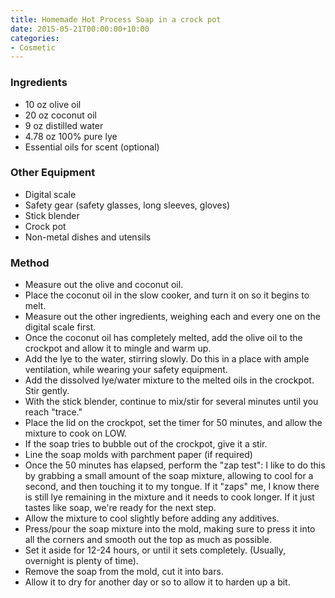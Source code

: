 ```yaml
---
title: Homemade Hot Process Soap in a crock pot
date: 2015-05-21T00:00:00+10:00
categories:
- Cosmetic
---
```









### Ingredients

* 10 oz olive oil
* 20 oz coconut oil
* 9 oz distilled water
* 4.78 oz 100% pure lye
* Essential oils for scent (optional)

### Other Equipment

* Digital scale
* Safety gear (safety glasses, long sleeves, gloves)
* Stick blender
* Crock pot
* Non-metal dishes and utensils

### Method

* Measure out the olive and coconut oil.
* Place the coconut oil in the slow cooker, and turn it on so it begins to melt.
* Measure out the other ingredients, weighing each and every one on the digital scale first.
* Once the coconut oil has completely melted, add the olive oil to the crockpot and allow it to mingle and warm up.
* Add the lye to the water, stirring slowly. Do this in a place with ample ventilation, while wearing your safety equipment.
* Add the dissolved lye/water mixture to the melted oils in the crockpot. Stir gently.
* With the stick blender, continue to mix/stir for several minutes until you reach "trace."
* Place the lid on the crockpot, set the timer for 50 minutes, and allow the mixture to cook on LOW.
* If the soap tries to bubble out of the crockpot, give it a stir.
* Line the soap molds with parchment paper (if required)
* Once the 50 minutes has elapsed, perform the "zap test": I like to do this by grabbing a small amount of the soap mixture, allowing to cool for a second, and then touching it to my tongue. If it "zaps" me, I know there is still lye remaining in the mixture and it needs to cook longer. If it just tastes like soap, we're ready for the next step.
* Allow the mixture to cool slightly before adding any additives.
* Press/pour the soap mixture into the mold, making sure to press it into all the corners and smooth out the top as much as possible.
* Set it aside for 12-24 hours, or until it sets completely. (Usually, overnight is plenty of time).
* Remove the soap from the mold, cut it into bars.
* Allow it to dry for another day or so to allow it to harden up a bit.
